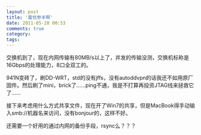 ```yaml
---
layout: post
title: '喜忧参半啊'
date: 2011-05-28 00:53
comments: true
category: 
tags:
---
```

    

交换机到了，现在内网传输有80MB/s以上了，并发的传输没测，交换机标称是16Gbps的处理能力，8口全双工的。

941N变砖了，刷DD-WRT，std的没有jffs，没有autoddvpn的话我还不如用原厂固件。然后刷了mini，brick了……ping不通，我是不打算再投资JTAG线来拯救它了……

接下来考虑用什么方式共享文件，现在开了Win7的共享，但是MacBook得手动输入smb://机器名来访问，没有bonjour的，这样不好。

还需要一个好用的通过内网的备份手段，rsync么？？？
